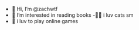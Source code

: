 - 👋 Hi, I’m @zachwtf
- 👀 I’m interested in reading books
-🤘🏻 i luv cats sm
- 👾 i luv to play online games

<!---
zachwtf/zachwtf is a ✨ special ✨ repository because its `README.md` (this file) appears on your GitHub profile.
You can click the Preview link to take a look at your changes.
--->
